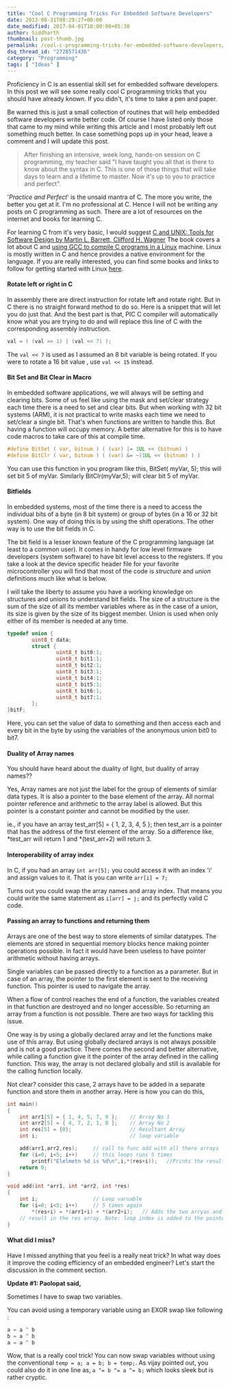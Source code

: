 ```yaml
---
title: "Cool C Programming Tricks For Embedded Software Developers"
date: 2013-08-31T08:29:27+00:00
date_modified: 2017-04-01T10:00:00+05:30
author: Siddharth
thumbnail: post-thumb.jpg
permalink: /cool-c-programming-tricks-for-embedded-software-developers/
dsq_thread_id: "2728571436"
category: "Programming"
tags: [ "Ideas" ]
---
```


Proficiency in C is an essential skill set for embedded software developers. In this post we will see some really cool C programming tricks that you should have already known. If you didn't, it's time to take a pen and paper.

Be warned this is just a small collection of routines that will help embedded software developers write better code. Of course I have listed only those that came to my mind while writing this article and I most probably left out something much better. In case something pops up in your head, leave a comment and I will update this post.

> After finishing an intensive, week long, hands-on session on C programming, my teacher said "I have taught you all that is there to know about the syntax in C. This is one of those things that will take days to learn and a lifetime to master. Now it's up to you to practice and perfect".

'_Practice and Perfect_' is the unsaid mantra of C. The more you write, the better you get at it. I'm no professional at C. Hence I will not be writing any posts on C programming as such. There are a lot of resources on the internet and books for learning C.

For learning C from it's very basic, I would suggest [C and UNIX: Tools for Software Design by Martin L. Barrett, Clifford H. Wagner](http://www.amazon.com/C-UNIX-Tools-Software-Design/dp/0471309273) The book covers a lot about C and [using GCC to compile C programs in a Linux](/compiling-c-programs-using-gcc/) machine. Linux is mostly written in C and hence provides a native environment for the language. If you are really interested, you can find some books and links to follow for getting started with Linux [here](/getting-started-with-linux/).

#### Rotate left or right in C

In assembly there are direct instruction for rotate left and rotate right. But in C there is no straight forward method to do so. Here is a snippet that will let you do just that. And the best part is that, PIC C compiler will automatically know what you are trying to do and will replace this line of C with the corresponding assembly instruction.

``` c
val = ( (val >> 1) | (val << 7) );
```

The `val << 7` is used as I assumed an 8 bit variable is being rotated. If you were to rotate a 16 bit value , use `val << 15` instead.

#### Bit Set and Bit Clear in Macro

In embedded software applications, we will always will be setting and clearing bits. Some of us feel like using the mask and set/clear strategy each time there is a need to set and clear bits. But when working with 32 bit systems (ARM), it is not practical to write masks each time we need to set/clear a single bit. That's when functions are written to handle this. But having a function will occupy memory. A better alternative for this is to have code macros to take care of this at compile time.

``` c
#define BitSet ( var, bitnum ) ( (var) |= 1UL << (bitnum) )
#define BitClr ( var, bitnum ) ( (var) &= ~(1UL << (bitnum) ) )
```

You can use this function in you program like this, BitSet( myVar, 5); this will set bit 5 of myVar. Similarly BitClr(myVar,5); will clear bit 5 of myVar.

#### Bitfields

In embedded systems, most of the time there is a need to access the individual bits of a byte (in 8 bit system) or group of bytes (in a 16 or 32 bit system). One way of doing this is by using the shift operations. The other way is to use the bit fields in C.

The bit field is a lesser known feature of the C programming language (at least to a common user). It comes in handy for low level firmware developers (system software) to have bit level access to the registers. If you take a look at the device specific header file for your favorite microcontroller you will find that most of the code is _structure_ and _union_ definitions much like what is below.

I will take the liberty to assume you have a working knowledge on structures and unions to understand bit fields. The size of a structure is the sum of the size of all its member variables where as in the case of a union, its size is given by the size of its biggest member. Union is used when only either of its member is needed at any time.

``` c
typedef union {
        uint8_t data;
        struct {
                uint8_t bit0:1;
                uint8_t bit1:1;
                uint8_t bit2:1;
                uint8_t bit3:1;
                uint8_t bit4:1;
                uint8_t bit5:1;
                uint8_t bit6:1;
                uint8_t bit7:1;
        };
}bitF;
```

Here, you can set the value of data to something and then access each and every bit in the byte by using the variables of the anonymous union bit0 to bit7.

#### Duality of Array names

You should have heard about the duality of light, but duality of array names??

Yes, Array names are not just the label for the group of elements of similar data types. It is also a pointer to the base element of the array. All normal pointer reference and arithmetic to the array label is allowed. But this pointer is a constant pointer and cannot be modified by the user.

ie., if you have an array test\_arr[5] = { 1, 2, 3, 4, 5 }; then test\_arr is a pointer that has the address of the first element of the array. So a difference like, \*test\_arr will return 1 and \*(test\_arr+2) will return 3.

#### Interoperability of array index

In C, if you had an array `int arr[5];` you could access it with an index 'i' and assign values to it. That is you can write `arr[i] = 7;`

Turns out you could swap the array names and array index. That means you could write the same statement as `i[arr] = j;`  and its perfectly valid C code.

#### Passing an array to functions and returning them

Arrays are one of the best way to store elements of similar datatypes. The elements are stored in sequential memory blocks hence making pointer operations possible. In fact it would have been useless to have pointer arithmetic without having arrays.

Single variables can be passed directly to a function as a parameter. But in case of an array, the pointer to the first element is sent to the receiving function. This pointer is used to navigate the array.

When a flow of control reaches the end of a function, the variables created in that function are destroyed and no longer accessible. So returning an array from a function is not possible. There are two ways for tackling this issue.

One way is by using a globally declared array and let the functions make use of this array. But using globally declared arrays is not always possible and is not a good practice. There comes the second and better alternative, while calling a function give it the pointer of the array defined in the calling function. This way, the array is not declared globally and still is available for the calling function locally.

Not clear? consider this case, 2 arrays have to be added in a separate function and store them in another array. Here is how you can do this,

``` c
int main()
{
    int arr1[5] = { 1, 4, 5, 7, 9 };    // Array No 1
    int arr2[5] = { 4, 7, 2, 1, 8 };    // Array No 2
    int res[5] = {0};                   // Resultant Array
    int i;                              // loop variable

    add(arr1,arr2,res);     // call to func add with all there arrays
    for (i=0; i<5; i++)     // this loops runs 5 times
        printf("Elelmetn %d is %d\n",i,*(res+i));   //Prints the resultant array
    return 0;
}

void add(int *arr1, int *arr2, int *res)
{
    int i;                  // Loop varuable
    for (i=0; i<5; i++)     // 5 times again
        *(res+i) = *(arr1+i) + *(arr2+i);   // Adds the two arryas and sotes the
    // result in the res array. Note: loop index is added to the pointer everytime
}
```

#### What did I miss?

Have I missed anything that you feel is a really neat trick? In what way does it improve the coding efficiency of an embedded engineer? Let's start the discussion in the comment section.

**Update #1: Paolopat said,**

Sometimes I have to swap two variables.

You can avoid using a temporary variable using an EXOR swap like following :

``` c
a = a ^ b
b = a ^ b
a = a ^ b
```

Wow, that is a really cool trick! You can now swap variables without using the conventional `temp = a; a = b; b = temp;`. As vijay pointed out, you could also do it in one line as, `a ^= b ^= a ^= b;` which looks sleek but is rather cryptic.
